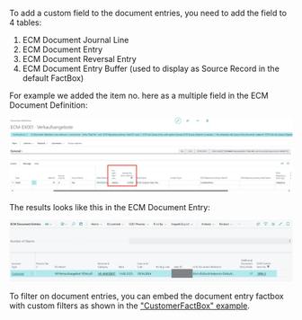 To add a custom field to the document entries, you need to add the field to 4 tables:

1. ECM Document Journal Line
2. ECM Document Entry
3. ECM Document Reversal Entry
4. ECM Document Entry Buffer (used to display as Source Record in the default FactBox)

For example we added the item no. here as a multiple field in the ECM Document Definition:

![Setup Line](./Setup.png)

The results looks like this in the ECM Document Entry:

![ECM Document Entry](./Result.png)

To filter on document entries, you can embed the document entry factbox with custom filters as shown in the ["CustomerFactBox" example](/CustomerFactBox/readme.md).